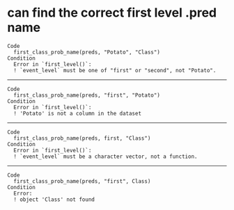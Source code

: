 # can find the correct first level .pred name

    Code
      first_class_prob_name(preds, "Potato", "Class")
    Condition
      Error in `first_level()`:
      ! `event_level` must be one of "first" or "second", not "Potato".

---

    Code
      first_class_prob_name(preds, "first", "Potato")
    Condition
      Error in `first_level()`:
      ! 'Potato' is not a column in the dataset

---

    Code
      first_class_prob_name(preds, first, "Class")
    Condition
      Error in `first_level()`:
      ! `event_level` must be a character vector, not a function.

---

    Code
      first_class_prob_name(preds, "first", Class)
    Condition
      Error:
      ! object 'Class' not found


